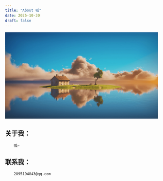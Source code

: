 ```yaml
---
title: "About 呱"
date: 2025-10-30
draft: false
---
```

![Haven](./wallhaven-yxgmll.webp)

## 关于我：
        呱~

## 联系我：
        2895194843@qq.com


